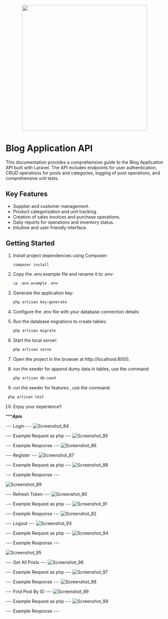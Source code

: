 <p align="center"><a href="https://laravel.com" target="_blank"><img src="https://raw.githubusercontent.com/laravel/art/master/logo-lockup/5%20SVG/2%20CMYK/1%20Full%20Color/laravel-logolockup-cmyk-red.svg" width="400"></a></p>

# Blog Application API

This documentation provides a comprehensive guide to the Blog Application API built with Laravel. The API includes endpoints for user authentication, CRUD operations for posts and categories, logging of post operations, and comprehensive unit tests.


## Key Features

- Supplier and customer management.
- Product categorization and unit tracking.
- Creation of sales invoices and purchase operations.
- Daily reports for operations and inventory status.
- Intuitive and user-friendly interface.

## Getting Started

1. Install project dependencies using Composer:

   ```bash
   composer install
   ```

2. Copy the .env.example file and rename it to .env:
   ```bash
   cp .env.example .env
   ```
3. Generate the application key:
   ```bash
   php artisan key:generate
   ```
4. Configure the .env file with your database connection details
5. Run the database migrations to create tables:
   ```bash
   php artisan migrate
   ```
6. Start the local server:
   ```bash
   php artisan serve
   ```
7. Open the project in the browser at http://localhost:8000.
8. run the seeder for append dumy data in tables, use the command:
   ```bash
   php artisan db:seed
   ```
9. run the seeder for features , use the command:
  ```bash
   php artisan test
   ```
10. Enjoy your experience!!

**************Apis***********

--- Login --- 
![Screenshot_84](https://github.com/OmarHesham66/BlogApplication/assets/62832339/cb98bf68-fa1f-4c93-97f7-1f1d32c5850c)

--- Example Request as php ---
![Screenshot_85](https://github.com/OmarHesham66/BlogApplication/assets/62832339/c9762fb7-ae8d-4334-9fa8-296dc49d47f3)

--- Example Response --- 
![Screenshot_86](https://github.com/OmarHesham66/BlogApplication/assets/62832339/f4854f5e-a580-4449-a386-fd25253ececb)



--- Register --- 
![Screenshot_87](https://github.com/OmarHesham66/BlogApplication/assets/62832339/145257ad-0b65-4149-a503-dc4c301f7549)

--- Example Request as php ---
![Screenshot_88](https://github.com/OmarHesham66/BlogApplication/assets/62832339/de59e3ab-d7ea-4bb4-b320-7c8e9ab0584b)

--- Example Response ---

![Screenshot_89](https://github.com/OmarHesham66/BlogApplication/assets/62832339/ce5afcb4-a806-4021-b43d-5b455ec90f59)



--- Refresh Token --- 
![Screenshot_90](https://github.com/OmarHesham66/BlogApplication/assets/62832339/9a18617b-f883-4d7c-8ce4-0b7e381444df)

--- Example Request as php ---
![Screenshot_91](https://github.com/OmarHesham66/BlogApplication/assets/62832339/d8241773-3db8-4b24-b778-80414cf8d972)

--- Example Response ---
![Screenshot_92](https://github.com/OmarHesham66/BlogApplication/assets/62832339/da72b40f-9092-4a92-acc8-abb1269df319)


--- Logout --- 
![Screenshot_93](https://github.com/OmarHesham66/BlogApplication/assets/62832339/5a55565e-1f1c-46cc-a9d6-848d03d4b49b)

--- Example Request as php ---
![Screenshot_94](https://github.com/OmarHesham66/BlogApplication/assets/62832339/7674bcb2-7817-454c-ba78-28c35e3703ea)

--- Example Response ---

![Screenshot_95](https://github.com/OmarHesham66/BlogApplication/assets/62832339/8085801f-2f71-4e46-9c77-4ae620bca6db)



--- Get All Posts --- 
![Screenshot_96](https://github.com/OmarHesham66/BlogApplication/assets/62832339/9e80927a-4b8e-4da2-abdc-dbb3fa716a0b)

--- Example Request as php ---
![Screenshot_97](https://github.com/OmarHesham66/BlogApplication/assets/62832339/2e608af4-61d6-43c9-9989-47b4b034e094)

--- Example Response ---
![Screenshot_98](https://github.com/OmarHesham66/BlogApplication/assets/62832339/890bc20a-b4b5-4f55-94ee-7ab042b082cf)



--- Find Post By ID --- 
![Screenshot_99](https://github.com/OmarHesham66/BlogApplication/assets/62832339/cd09fd07-c0d4-4b18-bbc1-49e5ea6483b5)

--- Example Request as php ---
![Screenshot_99](https://github.com/OmarHesham66/BlogApplication/assets/62832339/cd09fd07-c0d4-4b18-bbc1-49e5ea6483b5)

--- Example Response ---





